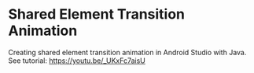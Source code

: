 # Shared Element Transition Animation
Creating shared element transition animation in Android Studio with Java.
See tutorial: https://youtu.be/_UKxFc7aisU

